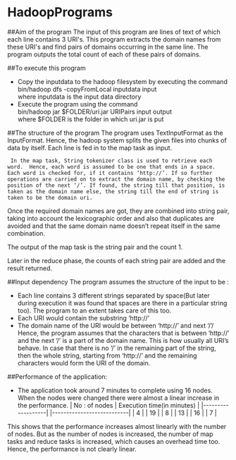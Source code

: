# HadoopPrograms

##Aim of the program
The input of this program are lines of text of which each line contains 3 URI's. This program extracts the domain names from these URI's and find pairs of domains occurring in the same line. The program outputs the total count of each of these pairs of domains.

##To execute this program
- Copy the inputdata to the hadoop filesystem by executing the command  
  bin/hadoop dfs -copyFromLocal inputdata input  
where inputdata is the input data directory
- Execute the program using the command  
bin/hadoop jar $FOLDER/uri.jar URIPairs input output  
where $FOLDER is the folder in which uri.jar is put  

##The structure of the program
      The program uses TextInputFormat as the InputFormat. Hence, the hadoop system splits the given files into chunks of data by itself. Each line is fed in to the map task as input.
      
     In the map task, String tokenizer class is used to retrieve each word.  Hence, each word is assumed to be one that ends in a space. Each word is checked for, if it contains ‘http://’. If so further operations are carried on to extract the domain name, by checking the position of the next ‘/’. If found, the string till that position, is taken as the domain name else, the string till the end of string is taken to be the domain uri.
     
   Once the required domain names are got, they are combined into string pair, taking into account the lexicographic order and also that duplicates are avoided and that the same domain name doesn’t repeat itself in the same combination.
   
   The output of the map task is the string pair and the count 1.
   
   Later in the reduce phase, the counts of each string pair are added and the result returned.
   
##Input dependency
   The program assumes the structure of the input to be :
-	Each line contains 3 different strings separated by space(But later during execution it was found that spaces are there in a particular string too). The program to an extent takes care of this too.
-	Each URI would contain the substring ‘http://’
-  The domain name of the URI would be between ‘http://’ and next ‘/’/ Hence, the program assumes that the characters that is between ‘http://’ and the next ‘/’ is a part of the domain name. This is how usually all URI’s behave. In case that there is no ‘/’ in the remaining part of the string, then the whole string, starting from ‘http://’ and the remaining characters would form the URI of the domain.

##Performance of the application: 
-	The application took around 7 minutes to complete using 16 nodes. When the nodes were changed there were almost a linear increase in the performance. 
| No : of nodes	    |   Execution time(in minutes) |
|-------------------|  |---------------------------|
|       4	          |  |            19             |
|       8	          |  |            13             |
|      16           |  |             7             |

This shows that the performance increases almost linearly with the number of nodes. But as the number of nodes is increased, the number of map tasks and reduce tasks is increased, which causes an overhead time too. Hence, the performance is not clearly linear.


